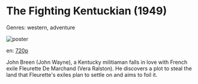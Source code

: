 # The Fighting Kentuckian (1949)

Genres: western, adventure

![poster](http://image.tmdb.org/t/p/w500/nmOhKVlhKwXgFYjqvCJaxwhroX9.jpg)

en:
  [720p](magnet:?xt=urn:btih:72C43726B40A82A938BD8E5A9717E19955A652DD&tr=udp://glotorrents.pw:6969/announce&tr=udp://tracker.opentrackr.org:1337/announce&tr=udp://torrent.gresille.org:80/announce&tr=udp://tracker.openbittorrent.com:80&tr=udp://tracker.coppersurfer.tk:6969&tr=udp://tracker.leechers-paradise.org:6969&tr=udp://p4p.arenabg.ch:1337&tr=udp://tracker.internetwarriors.net:1337)
  


John Breen (John Wayne), a Kentucky militiaman falls in love with French exile Fleurette De Marchand (Vera Ralston). He discovers a plot to steal the land that Fleurette's exiles plan to settle on and aims to foil it.
